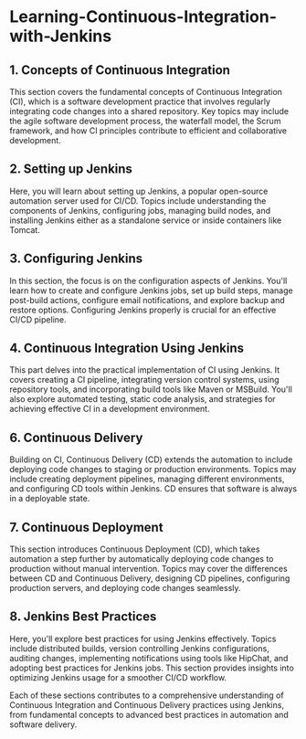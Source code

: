 # Learning-Continuous-Integration-with-Jenkins

## 1. Concepts of Continuous Integration

This section covers the fundamental concepts of Continuous Integration (CI), which is a software development practice that involves regularly integrating code changes into a shared repository. Key topics may include the agile software development process, the waterfall model, the Scrum framework, and how CI principles contribute to efficient and collaborative development.

## 2. Setting up Jenkins

Here, you will learn about setting up Jenkins, a popular open-source automation server used for CI/CD. Topics include understanding the components of Jenkins, configuring jobs, managing build nodes, and installing Jenkins either as a standalone service or inside containers like Tomcat.

## 3. Configuring Jenkins

In this section, the focus is on the configuration aspects of Jenkins. You'll learn how to create and configure Jenkins jobs, set up build steps, manage post-build actions, configure email notifications, and explore backup and restore options. Configuring Jenkins properly is crucial for an effective CI/CD pipeline.

## 4. Continuous Integration Using Jenkins

This part delves into the practical implementation of CI using Jenkins. It covers creating a CI pipeline, integrating version control systems, using repository tools, and incorporating build tools like Maven or MSBuild. You'll also explore automated testing, static code analysis, and strategies for achieving effective CI in a development environment.

## 6. Continuous Delivery

Building on CI, Continuous Delivery (CD) extends the automation to include deploying code changes to staging or production environments. Topics may include creating deployment pipelines, managing different environments, and configuring CD tools within Jenkins. CD ensures that software is always in a deployable state.

## 7. Continuous Deployment

This section introduces Continuous Deployment (CD), which takes automation a step further by automatically deploying code changes to production without manual intervention. Topics may cover the differences between CD and Continuous Delivery, designing CD pipelines, configuring production servers, and deploying code changes seamlessly.

## 8. Jenkins Best Practices

Here, you'll explore best practices for using Jenkins effectively. Topics include distributed builds, version controlling Jenkins configurations, auditing changes, implementing notifications using tools like HipChat, and adopting best practices for Jenkins jobs. This section provides insights into optimizing Jenkins usage for a smoother CI/CD workflow.

Each of these sections contributes to a comprehensive understanding of Continuous Integration and Continuous Delivery practices using Jenkins, from fundamental concepts to advanced best practices in automation and software delivery.
